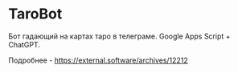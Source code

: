 # TaroBot
 
Бот гадающий на картах таро в телеграме. Google Apps Script + ChatGPT.

Подробнее - https://external.software/archives/12212
